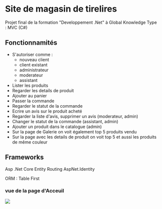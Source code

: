 # Site de magasin de tirelires

Projet final de la formation "Developpement .Net" à Global Knowledge
Type : MVC (C#)

## Fonctionnamités
* S'autoriser comme :
	- nouveau client
	- client existant
	- administrateur
	- moderateur
	- assistant
* Lister les produits
* Regarder les details de produit
* Ajouter au panier
* Passer la commande
* Regarder le statut de la commande
* Ecrire un avis sur le produit acheté
* Regarder la liste d'avis, supprimer un avis (moderateur, admin)
* Changer le statut de la commande (assistant, admin)
* Ajouter un produit dans le catalogue (admin)
* Sur la page de Galerie on voit également top 5 produits vendu
* Sur la page avec les details de produit on voit top 5 et aussi les produits de même couleur

## Frameworks
Asp .Net Core
Entity
Routing
AspNet.Identity

ORM : Table First

### vue de la page d'Acceuil
![](/gif/index.jpg)
